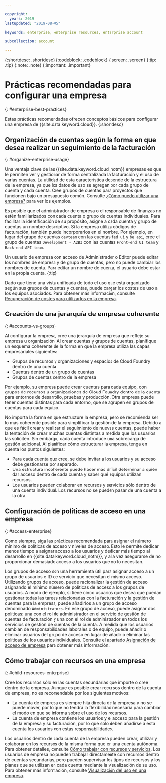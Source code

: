 ```yaml
---

copyright:
  years: 2019
lastupdated: "2019-08-05"

keywords: enterprise, enterprise resources, enterprise account

subcollection: account

---
```


{:shortdesc: .shortdesc}
{:codeblock: .codeblock}
{:screen: .screen}
{:tip: .tip}
{:note: .note}
{:important: .important}


# Prácticas recomendadas para configurar una empresa
{: #enterprise-best-practices}

Estas prácticas recomendadas ofrecen conceptos básicos para configurar una empresa de {{site.data.keyword.cloud}}.
{:shortdesc}

## Organización de cuentas según la forma en que desea realizar un seguimiento de la facturación
{: #organize-enterprise-usage}

Una ventaja clave de las {{site.data.keyword.cloud_notm}} empresas es que le permiten ver y gestionar de forma centralizada la facturación y el uso de varias cuentas. La utilidad de esta característica depende de la estructura de la empresa, ya que los datos de uso se agregan por cada grupo de cuenta y cada cuenta. Cree grupos de cuentas para proyectos que funcionen bajo un presupuesto común. Consulte [¿Cómo puedo utilizar una empresa?](/docs/account?topic=account-enterprise#enterprise-use-cases) para ver los ejemplos.

Es posible que el administrador de empresa o el responsable de finanzas no estén familiarizados con cada cuenta o grupo de cuentas individuales. Para facilitar la identificación de su propósito, asigne a cada cuenta y grupo de cuentas un nombre descriptivo. Si la empresa utiliza códigos de facturación, también puede incorporarlos en el nombre. Por ejemplo, en lugar del grupo de cuentas `devteam` con las cuentas `fed ui` y `be api`, cree el grupo de cuentas `Development - A2B3` con las cuentas `Front-end UI team` y `Back-end API team`.

Un usuario de empresa con acceso de Administrador o Editor puede editar los nombres de empresa y de grupo de cuentas, pero no puede cambiar los nombres de cuenta. Para editar un nombre de cuenta, el usuario debe estar en la propia cuenta.
{:tip}

Dado que tiene una vista unificada de todo el uso que está organizado según sus grupos de cuentas y cuentas, puede cargar los costes de uso a los equipos asociados. Para obtener más información, consulte [Recuperación de costes para utilizarlos en la empresa](/docs/billing-usage?topic=billing-usage-enterprise-usage#enterprise-cost-recovery).

## Creación de una jerarquía de empresa coherente
{: #accounts-vs-groups}

Al configurar la empresa, cree una jerarquía de empresa que refleje su empresa u organización. Al crear cuentas y grupos de cuentas, planifique un esquema coherente de la forma en que la empresa utiliza las capas empresariales siguientes:
- Grupos de recursos y organizaciones y espacios de Cloud Foundry dentro de una cuenta
- Cuentas dentro de un grupo de cuentas
- Grupos de cuentas dentro de la empresa

Por ejemplo, su empresa puede crear cuentas para cada equipo, con grupos de recursos u organizaciones de Cloud Foundry dentro de la cuenta para entornos de desarrollo, pruebas y producción. Otra empresa puede tener cuentas distintas para cada entorno, que se agrupen en grupos de cuentas para cada equipo.

No importa la forma en que estructure la empresa, pero se recomienda ser lo más coherente posible para simplificar la gestión de la empresa. Debido a que es fácil crear y realizar el seguimiento de nuevas cuentas, puede haber la tentación de crear muchas cuentas distintas a medida que los usuarios las soliciten. Sin embargo, cada cuenta introduce una sobrecarga de gestión adicional. Al planificar cómo estructurar la empresa, tenga en cuenta los puntos siguientes:
- Para cada cuenta que cree, se debe invitar a los usuarios y su acceso debe gestionarse por separado.
- Una estructura incoherente puede hacer más difícil determinar a quién dar acceso dentro de cada cuenta y saber qué equipos utilizan recursos.
- Los usuarios pueden colaborar en recursos y servicios sólo dentro de una cuenta individual. Los recursos no se pueden pasar de una cuenta a la otra.

## Configuración de políticas de acceso en una empresa
{: #access-enterprise}

Como siempre, siga las prácticas recomendada para asignar el número mínimo de políticas de acceso y niveles de acceso. Esto le permite dedicar menos tiempo a asignar acceso a los usuarios y dedicar más tiempo al desarrollo en {{site.data.keyword.cloud_notm}}, y a la vez asegurarse de no proporcionar demasiado acceso a los usuarios que no lo necesitan.

Los grupos de acceso son una herramienta útil para asignar acceso a un grupo de usuarios e ID de servicio que necesitan el mismo acceso. Utilizando grupos de acceso, puede racionalizar la gestión de acceso asignando el mínimo número de políticas de acceso a los grupos de usuarios. A modo de ejemplo, si tiene cinco usuarios que desea que puedan gestionar todas las tareas relacionadas con la facturación y la gestión de cuentas para la empresa, puede añadirlos a un grupo de acceso denominado `Administrators`. En ese grupo de acceso, puede asignar dos políticas: una con el rol de administrador en el servicio de gestión de cuentas de facturación y una con el rol de administrador en todos los servicios de gestión de cuentas de la cuenta. A medida que los usuarios cambian de responsabilidades laborales o de equipo, puede añadir o eliminar usuarios del grupo de acceso en lugar de añadir o eliminar las políticas de los usuarios individuales. Consulte el apartado [Asignación de acceso de empresa](/docs/iam?topic=iam-assign-access-enterprise) para obtener más información.

## Cómo trabajar con recursos en una empresa
{: #child-resources-enterprise}

Cree los recursos sólo en las cuentas secundarias que importe o cree dentro de la empresa. Aunque es posible crear recursos dentro de la cuenta de empresa, no es recomendable por los siguientes motivos:
 - La cuenta de empresa es siempre hija directa de la empresa y no se puede mover, por lo que no tendrá la flexibilidad necesaria para cambiar el modo en que se informa sobre el uso de los recursos.
 - La cuenta de empresa contiene los usuarios y el acceso para la gestión de la empresa y su facturación, por lo que sólo deben añadirse a esta cuenta los usuarios con estas responsabilidades.

Los usuarios dentro de cada cuenta de la empresa pueden crear, utilizar y colaborar en los recursos de la misma forma que en una cuenta autónoma. Para obtener detalles, consulte [Cómo trabajar con recursos y servicios](/docs/resources?topic=resources-resource). Los usuarios de empresa no pueden trabajar directamente con recursos dentro de cuentas secundarias, pero pueden supervisar los tipos de recursos y los planes que se utilizan en cada cuenta mediante la visualización de su uso. Para obtener más información, consulte [Visualización del uso en una empresa](/docs/billing-usage?topic=billing-usage-enterprise-usage).


